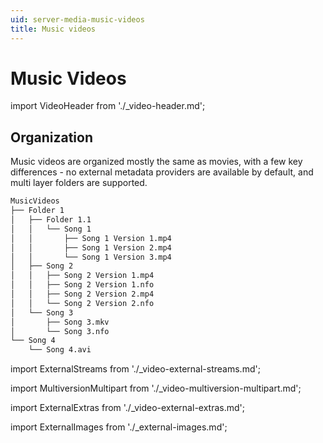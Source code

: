 ```yaml
---
uid: server-media-music-videos
title: Music videos
---
```


# Music Videos

import VideoHeader from './\_video-header.md';

<VideoHeader />

## Organization

Music videos are organized mostly the same as movies, with a few key differences - no external metadata providers are available by default, and multi layer folders are supported.

```txt
MusicVideos
├── Folder 1
│   ├── Folder 1.1
│   │   └── Song 1
│   │       ├── Song 1 Version 1.mp4
│   │       ├── Song 1 Version 2.mp4
│   │       └── Song 1 Version 3.mp4
│   ├── Song 2
│   │   ├── Song 2 Version 1.mp4
│   │   ├── Song 2 Version 1.nfo
│   │   ├── Song 2 Version 2.mp4
│   │   └── Song 2 Version 2.nfo
│   └── Song 3
│       ├── Song 3.mkv
│       └── Song 3.nfo
└── Song 4
    └── Song 4.avi
```

import ExternalStreams from './\_video-external-streams.md';

<ExternalStreams />

import MultiversionMultipart from './\_video-multiversion-multipart.md';

<MultiversionMultipart />

import ExternalExtras from './\_video-external-extras.md';

<ExternalExtras />

import ExternalImages from './\_external-images.md';

<ExternalImages />
